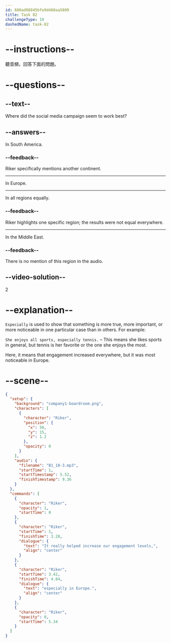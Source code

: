 ```yaml
---
id: 680ad88845bfe9d460aa5809
title: Task 82
challengeType: 19
dashedName: task-82
---
```


<!-- (Audio) Riker: It really helped increase our engagement levels, especially in Europe. -->

# --instructions--

聽音頻，回答下面的問題。

# --questions--

## --text--

Where did the social media campaign seem to work best?

## --answers--

In South America.

### --feedback--

Riker specifically mentions another continent.

---

In Europe.

---

In all regions equally.

### --feedback--

Riker highlights one specific region; the results were not equal everywhere.

---

In the Middle East.

### --feedback--

There is no mention of this region in the audio.

## --video-solution--

2

# --explanation--

`Especially` is used to show that something is more true, more important, or more noticeable in one particular case than in others. For example:

`She enjoys all sports, especially tennis.` – This means she likes sports in general, but tennis is her favorite or the one she enjoys the most.

Here, it means that engagement increased everywhere, but it was most noticeable in Europe.

# --scene--

```json
{
  "setup": {
    "background": "company1-boardroom.png",
    "characters": [
      {
        "character": "Riker",
        "position": {
          "x": 50,
          "y": 15,
          "z": 1.2
        },
        "opacity": 0
      }
    ],
    "audio": {
      "filename": "B1_18-3.mp3",
      "startTime": 1,
      "startTimestamp": 5.52,
      "finishTimestamp": 9.36
    }
  },
  "commands": [
    {
      "character": "Riker",
      "opacity": 1,
      "startTime": 0
    },
    {
      "character": "Riker",
      "startTime": 1,
      "finishTime": 3.28,
      "dialogue": {
        "text": "It really helped increase our engagement levels,",
        "align": "center"
      }
    },
    {
      "character": "Riker",
      "startTime": 3.42,
      "finishTime": 4.84,
      "dialogue": {
        "text": "especially in Europe.",
        "align": "center"
      }
    },
    {
      "character": "Riker",
      "opacity": 0,
      "startTime": 5.34
    }
  ]
}
```

